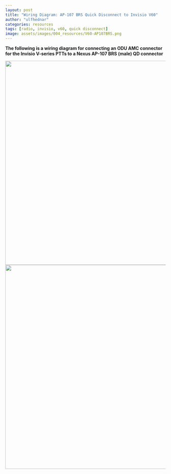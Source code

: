 ```yaml
---
layout: post
title: "Wiring Diagram: AP-107 BRS Quick Disconnect to Invisio V60"
author: "ulfhednar"
categories: resources
tags: [radio, invisio, v60, quick disconnect]
image: assets/images/004_resources/V60-AP107BRS.png
---
```



**The following is a wiring diagram for connecting an ODU AMC connector for the Invisio V-series PTTs to a Nexus AP-107 BRS (male) QD connector**


<div class="image-thumbnail">
	<a href="{{site.baseurl}}assets/images/004_resources/AP-107BRS-V60.png">
		<img src="{{site.baseurl}}assets/images/004_resources/AP-107BRS-V60.png" width="640"/>
	</a>
</div>


<div class="image-thumbnail">
	<a href="{{site.baseurl}}assets/images/004_resources/V60-AP107BRS">
		<img src="{{site.baseurl}}assets/images/004_resources/V60-AP107BRS.png" width="640"/>
	</a>
</div>